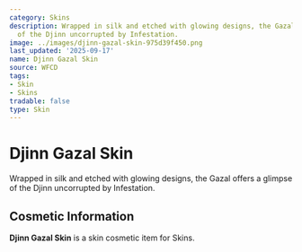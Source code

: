 ```yaml
---
category: Skins
description: Wrapped in silk and etched with glowing designs, the Gazal offers a glimpse
  of the Djinn uncorrupted by Infestation.
image: ../images/djinn-gazal-skin-975d39f450.png
last_updated: '2025-09-17'
name: Djinn Gazal Skin
source: WFCD
tags:
- Skin
- Skins
tradable: false
type: Skin
---
```


# Djinn Gazal Skin

Wrapped in silk and etched with glowing designs, the Gazal offers a glimpse of the Djinn uncorrupted by Infestation.

## Cosmetic Information

**Djinn Gazal Skin** is a skin cosmetic item for Skins.

